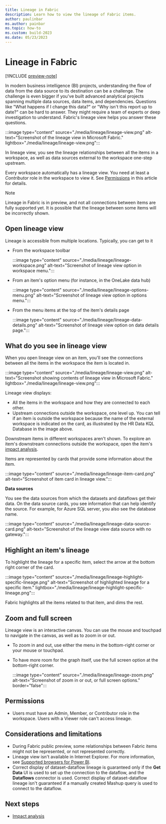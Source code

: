 ```yaml
---
title: Lineage in Fabric
description: Learn how to view the lineage of Fabric items.
author: paulinbar
ms.author: painbar
ms.topic: how-to
ms.custom: build-2023
ms.date: 05/23/2023
---
```


# Lineage in Fabric

[!INCLUDE [preview-note](../includes/preview-note.md)]

In modern business intelligence (BI) projects, understanding the flow of data from the data source to its destination can be a challenge. The challenge is even bigger if you've built advanced analytical projects spanning multiple data sources, data items, and dependencies. Questions like "What happens if I change this data?" or "Why isn't this report up to date?" can be hard to answer. They might require a team of experts or deep investigation to understand. Fabric's lineage view helps you answer these questions.

:::image type="content" source="./media/lineage/lineage-view.png" alt-text="Screenshot of the lineage view in Microsoft Fabric." lightbox="./media/lineage/lineage-view.png":::

In lineage view, you see the lineage relationships between all the items in a workspace, as well as data sources external to the workspace one-step upstream.

Every workspace automatically has a lineage view. You need at least a *Contributor* role in the workspace to view it. See [Permissions](#permissions) in this article for details.

> [!NOTE]
> Lineage in Fabric is in preview, and not all connections between items are fully supported yet. It is possible that the lineage between some items will be incorrectly shown.

## Open lineage view

Lineage is accessible from multiple locations. Typically, you can get to it 

* From the workspace toolbar

    :::image type="content" source="./media/lineage/lineage-workspace.png" alt-text="Screenshot of lineage view option in workspace menu.":::

* From an item's option menu (for instance, in the OneLake data hub)

    :::image type="content" source="./media/lineage/lineage-options-menu.png" alt-text="Screenshot of lineage view option in options menu.":::

* From the menu items at the top of the item's details page

    :::image type="content" source="./media/lineage/lineage-data-details.png" alt-text="Screenshot of lineage view option on data details page.":::

## What do you see in lineage view

When you open lineage view on an item, you'll see the connections between all the items in the workspace the item is located in.

:::image type="content" source="./media/lineage/lineage-view.png" alt-text="Screenshot showing contents of lineage view in Microsoft Fabric." lightbox="./media/lineage/lineage-view.png":::

Lineage view displays:

* All the items in the workspace and how they are connected to each other.
* Upstream connections outside the workspace, one level up. You can tell if an item is outside the workspace because the name of the external workspace is indicated on the card, as illustrated by the HR Data KQL Database in the image above.

Downstream items in different workspaces aren't shown. To explore an item's downstream connections outside the workspace, open the item's [impact analysis](./impact-analysis.md).

Items are represented by cards that provide some information about the item.

:::image type="content" source="./media/lineage/lineage-item-card.png" alt-text="Screenshot of item card in lineage view.":::

**Data sources**

You see the data sources from which the datasets and dataflows get their data. On the data source cards, you see information that can help identify the source. For example, for Azure SQL server, you also see the database name.

:::image type="content" source="./media/lineage/lineage-data-source-card.png" alt-text="Screenshot of the lineage view data source with no gateway.":::

## Highlight an item's lineage

To highlight the lineage for a specific item, select the arrow at the bottom right corner of the card.

:::image type="content" source="./media/lineage/lineage-highlight-specific-lineage.png" alt-text="Screenshot of highlighted lineage for a specific item." lightbox="./media/lineage/lineage-highlight-specific-lineage.png":::

   Fabric highlights all the items related to that item, and dims the rest.

## Zoom and full screen 

Lineage view is an interactive canvas. You can use the mouse and touchpad to navigate in the canvas, as well as to zoom in or out.

* To zoom in and out, use either the menu in the bottom-right corner or your mouse or touchpad.
* To have more room for the graph itself, use the full screen option at the bottom-right corner.

    :::image type="content" source="./media/lineage/lineage-zoom.png" alt-text="Screenshot of zoom in or out, or full screen options." border="false":::

## Permissions

* Users must have an Admin, Member, or Contributor role in the workspace. Users with a Viewer role can't access lineage.

## Considerations and limitations

* During Fabric public preview, some relationships between Fabric items might not be represented, or not represented correctly.
* Lineage view isn't available in Internet Explorer. For more information, see [Supported browsers for Power BI](/power-bi/fundamentals/power-bi-browsers).
* Correct display of dataset-dataflow lineage is guaranteed only if the **Get Data** UI is used to set up the connection to the dataflow, and the **Dataflows** connector is used. Correct display of dataset-dataflow lineage isn't guaranteed if a manually created Mashup query is used to connect to the dataflow.

## Next steps

* [Impact analysis](./impact-analysis.md)
